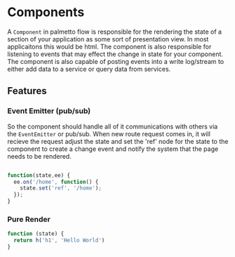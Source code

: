 # Components

A `Component` in palmetto flow is responsible for the rendering the state of a section of your application as some sort of presentation view.  In most applicaitons this would be html.  The component is also responsible for listening to events that may effect the change in state for your component.  The component is also capable of posting events into a write log/stream to either add data to a service or query data from services.

## Features

### Event Emitter (pub/sub)

So the component should handle all of it communications with others via the `EventEmitter` or pub/sub.  When new route request comes in, it will recieve the request adjust the state and set the 'ref' node for the state to the component to create a change event and notify the system that the page needs to be rendered.

``` js

function(state,ee) {
  ee.on('/home', function() {
    state.set('ref', '/home');
  });
}
```


### Pure Render

``` js
function (state) {
  return h('h1', 'Hello World')
}
```
